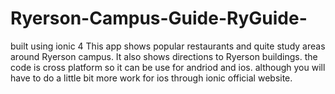 # Ryerson-Campus-Guide-RyGuide-
built using ionic 4
This app shows popular restaurants and quite study areas around Ryerson campus. It also shows directions to Ryerson buildings.
the code is cross platform so it can be use for andriod and ios. although you will have to do a little bit more work for ios through ionic official website.
